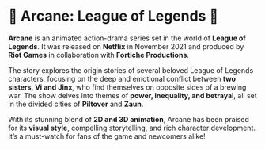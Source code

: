 # 🌟 Arcane: League of Legends 🌟

**Arcane** is an animated action-drama series set in the world of **League of Legends**. It was released on **Netflix** in November 2021 and produced by **Riot Games** in collaboration with **Fortiche Productions**.

The story explores the origin stories of several beloved League of Legends characters, focusing on the deep and emotional conflict between **two sisters, Vi and Jinx**, who find themselves on opposite sides of a brewing war. The show delves into themes of **power, inequality, and betrayal**, all set in the divided cities of **Piltover** and **Zaun**.

With its stunning blend of **2D and 3D animation**, Arcane has been praised for its **visual style**, compelling storytelling, and rich character development. It’s a must-watch for fans of the game and newcomers alike!
